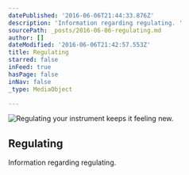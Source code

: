 ```yaml
---
datePublished: '2016-06-06T21:44:33.876Z'
description: 'Information regarding regulating. '
sourcePath: _posts/2016-06-06-regulating.md
author: []
dateModified: '2016-06-06T21:42:57.553Z'
title: Regulating
starred: false
inFeed: true
hasPage: false
inNav: false
_type: MediaObject

---
```

![Regulating your instrument keeps it feeling new. ](https://the-grid-user-content.s3-us-west-2.amazonaws.com/562b4fca-df01-4091-907a-130da7019319.jpg)

## Regulating

Information regarding regulating.